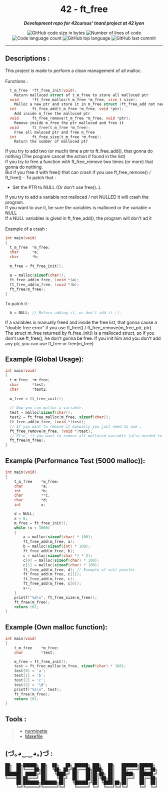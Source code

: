 <h1 align="center">
	42 - ft_free
</h1>

<p align="center">
	<b><i>Development repo for 42cursus' tnard project at 42 lyon</i></b><br>
</p>

<p align="center">
	<img alt="GitHub code size in bytes" src="https://img.shields.io/github/languages/code-size/PandeoF1/42-ft_free?color=blueviolet" />
	<img alt="Number of lines of code" src="https://img.shields.io/tokei/lines/github/PandeoF1/42-ft_free?color=blueviolet" />
	<img alt="Code language count" src="https://img.shields.io/github/languages/count/PandeoF1/42-ft_free?color=blue" />
	<img alt="GitHub top language" src="https://img.shields.io/github/languages/top/PandeoF1/42-ft_free?color=blue" />
	<img alt="GitHub last commit" src="https://img.shields.io/github/last-commit/PandeoF1/42-ft_free?color=brightgreen" />
</p>

---
## Descriptions :
This project is made to perform a clean management of all malloc.<br /><br />
Functions :<br />
```c
  t_m_free	*ft_free_init(void);
    Return malloced struct of t_m_free to store all malloced ptr
  void		*ft_free_malloc(t_m_free *m_free, size_t size);
    Malloc a new ptr and store it in m_free struct (ft_free_add not needed, already done)
  int		ft_free_add(t_m_free *m_free, void *ptr);
    Add inside m_free the malloced ptr
  void		ft_free_remove(t_m_free *m_free, void *ptr);
    Remove inside m_free the ptr malloced and free it
  void		ft_free(t_m_free *m_free);
    Free all maloced ptr and free m_free
  int		ft_free_size(t_m_free *m_free);
    Return the number of malloced ptr
```
If you try to add two (or much) time a ptr to ft_free_add(), that gonna do nothing (The program cancel the action if found in the list)<br />
If you try to free a function with ft_free_remove two times (or more) that gonna do nothing. <br />
But if you free it with free() that can crash if you use ft_free_remove() / ft_free() - To patch that :
- Set the PTR to NULL (Or don't use free()..).

If you try to add a variable not malloced / not NULLED it will crash the program.<br />
If you want to use it, be sure the variables is malloced or the variable = NULL<br />
If a NULL variables is gived in ft_free_add(), the program will don't ad it<br /><br />
Example of a crash :<br />
```c
int main(void)
{
  t_m_free  *m_free;
  char      *a;
  char      *b;
 
  m_free = ft_free_init();
  
  a = malloc(sizeof(char));
  ft_free_add(m_free, (void *)a);
  ft_free_add(m_free, (void *)b);
  ft_free(m_free);
}
```
To patch it :<br />
```c
  b = NULL; // Before adding it, or don't add it ;).
```
If a variables is manually freed and inside the free list, that gonna cause a "double free error" if you use ft_free() / ft_free_remove(m_free_ptr, ptr)<br />
The struct m_free returned by ft_free_init() is a malloced struct, so if you don't use ft_free(), he don't gonna be free. If you init him and you don't add any ptr, you can use ft_free or free(m_free)<br />

## Example (Global Usage):
```c
int main(void)
{
  t_m_free  *m_free;
  char      *test;
  char      *test2;
 
  m_free = ft_free_init();
  
  // Now you can malloc a variable.
  test = malloc(sizeof(char));
  test2 = ft_free_malloc(m_free, sizeof(char));
  ft_free_add(m_free, (void *)test);
  // If you want to remove it manually you just need to use :
  ft_free_remove(m_free, (void *)test);
  // Else, if you want to remove all malloced variable (also needed to destroy *m_free):
  ft_free(m_free);
}
```
## Example (Performance Test (5000 malloc)):
```c
int	main(void)
{
	t_m_free	*m_free;
	char		*a;
	int			*b;
	char		**c;
	char		*d;
	int			x;

	d = NULL;
	x = 0;
	m_free = ft_free_init();
	while (x < 1000)
	{
		a = malloc(sizeof(char) * 100);
		ft_free_add(m_free, a);
		b = malloc(sizeof(int) * 100);
		ft_free_add(m_free, b);
		c = malloc(sizeof(char *) * 2);
		c[0] = malloc(sizeof(char) * 100);
		c[1] = malloc(sizeof(char) * 100);
		ft_free_add(m_free, d); // Exemple of null pointer
		ft_free_add(m_free, c[1]);
		ft_free_add(m_free, c);
		ft_free_add(m_free, c[0]);
		x++;
	}
	printf("%d\n", ft_free_size(m_free));
	ft_free(m_free);
	return (0);
}
```
## Example (Own malloc function):
```c
int	main(void)
{
	t_m_free	*m_free;
	char		*test;

	m_free = ft_free_init();
	test = ft_free_malloc(m_free, sizeof(char) * 100);
	test[0] = 'a';
	test[1] = 'b';
	test[2] = 'c';
	test[3] = '\0';
	printf("%s\n", test);
	ft_free(m_free);
	return (0);
}
```
## Tools :
 > - [norminette](https://github.com/42School/norminette) <br />
 > - [Makefile](https://github.com/PandeoF1/makefile) <br />

## (づ｡◕‿‿◕｡)づ :
```
██╗  ██╗██████╗ ██╗  ██╗   ██╗ ██████╗ ███╗   ██╗   ███████╗██████╗ 
██║  ██║╚════██╗██║  ╚██╗ ██╔╝██╔═══██╗████╗  ██║   ██╔════╝██╔══██╗
███████║ █████╔╝██║   ╚████╔╝ ██║   ██║██╔██╗ ██║   █████╗  ██████╔╝
╚════██║██╔═══╝ ██║    ╚██╔╝  ██║   ██║██║╚██╗██║   ██╔══╝  ██╔══██╗
     ██║███████╗███████╗██║   ╚██████╔╝██║ ╚████║██╗██║     ██║  ██║
     ╚═╝╚══════╝╚══════╝╚═╝    ╚═════╝ ╚═╝  ╚═══╝╚═╝╚═╝     ╚═╝  ╚═╝
```
